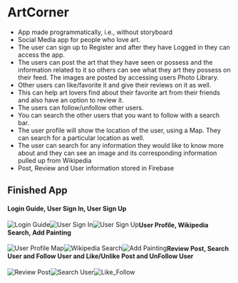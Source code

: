 # ArtCorner

  * App made programmatically, i.e., without storyboard
  * Social Media app for people who love art.
  * The user can sign up to Register and after they have Logged in they can access the app.
  * The users can post the art that they have seen or possess and the information related to it so others can see what they 
    art they possess on their feed. The images are posted by accessing users Photo Library.
  * Other users can like/favorite it and give their reviews on it as well.
  * This can help art lovers find about their favorite art from their friends and also have an option to review it.
  * The users can follow/unfollow other users.
  * You can search the other users that you want to follow with a search bar.
  * The user profile will show the location of the user, using a Map. They can search for a particular location as well.
  * The user can search for any information they would like to know more about and they can see an image and its corresponding     information pulled up from Wikipedia
  * Post, Review and User information stored in Firebase

## Finished App
#### Login Guide, User Sign In, User Sign Up <br>

<div>
<img style="float:left;" src='https://media.giphy.com/media/5UEzYQN5eo2J6nstHY/giphy.gif' title='Login Guide' alt='Login Guide'/>
<img style="float:left;" src='https://media.giphy.com/media/uTOQOqfK26Q9cPjzAm/giphy.gif' title='User Sign In' alt='User Sign In'/>
<img style="float:left;" src='https://media.giphy.com/media/4MXXgkCQYBqXZtGOS8/giphy.gif' title='User Sign Up' alt='User Sign Up'/>
</div>


#### User Profile, Wikipedia Search, Add Painting <br>

<div>
<img style="float:left;" src='https://media.giphy.com/media/1sxvH7VqDJNFxiaccQ/giphy.gif' title='User Profile Map' alt='User Profile Map'/>
<img style="float:left;" src='https://media.giphy.com/media/3FkjQCLoQTeuwovjCh/giphy.gif' title='Wikipedia Search' alt='Wikipedia Search'/>
<img style="float:left;" src='https://media.giphy.com/media/SFJEuRP0E3rdBvLbkR/giphy.gif' title='Add Painting' alt='Add Painting'/>
</div>


#### Review Post, Search User and Follow User and Like/Unlike Post and UnFollow User <br>

<div>
<img style="float:left;" src='https://media.giphy.com/media/toe7mUiOOjONadx5jr/giphy.gif' title='Review Post' alt='Review Post'/>
<img style="float:left;" src='https://media.giphy.com/media/1n5EuMX7zK6wCv18Ud/giphy.gif' title='Search User' alt='Search User'/>
<img style="float:left;" src='https://media.giphy.com/media/fwW2EyyRNEh2CZ5RkS/giphy.gif' title='Like/Follow' alt='Like_Follow'/>
</div>

